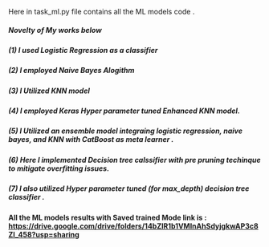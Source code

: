 
Here in task_ml.py file contains all the ML models code .
##### Novelty of My works below
##### (1) I used Logistic Regression as  a classifier
##### (2) I employed Naive Bayes Alogithm
##### (3) I Utilized KNN model
##### (4) I employed Keras Hyper parameter tuned Enhanced KNN model. 
##### (5) I Utilized an ensemble model integraing logistic regression, naive bayes, and KNN with CatBoost as meta learner . 
##### (6) Here  I implemented Decision tree calssifier with pre pruning techinque to mitigate overfitting issues.
##### (7) I also utilized Hyper parameter tuned (for max_depth) decision tree classifier . 


#### All the ML models results with Saved trained Mode link is : https://drive.google.com/drive/folders/14bZlR1b1VMInAhSdyjgkwAP3c8Zl_458?usp=sharing
